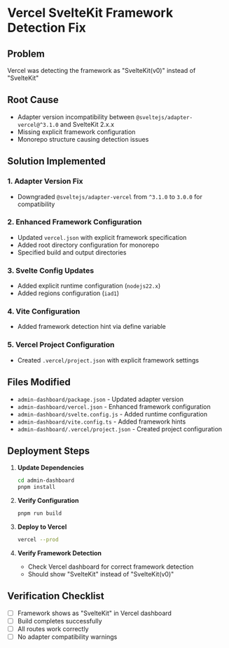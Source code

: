 # Vercel SvelteKit Framework Detection Fix

## Problem
Vercel was detecting the framework as "SvelteKit(v0)" instead of "SvelteKit"

## Root Cause
- Adapter version incompatibility between `@sveltejs/adapter-vercel@^3.1.0` and SvelteKit 2.x.x
- Missing explicit framework configuration
- Monorepo structure causing detection issues

## Solution Implemented

### 1. Adapter Version Fix
- Downgraded `@sveltejs/adapter-vercel` from `^3.1.0` to `3.0.0` for compatibility

### 2. Enhanced Framework Configuration
- Updated `vercel.json` with explicit framework specification
- Added root directory configuration for monorepo
- Specified build and output directories

### 3. Svelte Config Updates
- Added explicit runtime configuration (`nodejs22.x`)
- Added regions configuration (`iad1`)

### 4. Vite Configuration
- Added framework detection hint via define variable

### 5. Vercel Project Configuration
- Created `.vercel/project.json` with explicit framework settings

## Files Modified
- `admin-dashboard/package.json` - Updated adapter version
- `admin-dashboard/vercel.json` - Enhanced framework configuration
- `admin-dashboard/svelte.config.js` - Added runtime configuration
- `admin-dashboard/vite.config.ts` - Added framework hints
- `admin-dashboard/.vercel/project.json` - Created project configuration

## Deployment Steps

1. **Update Dependencies**
   ```bash
   cd admin-dashboard
   pnpm install
   ```

2. **Verify Configuration**
   ```bash
   pnpm run build
   ```

3. **Deploy to Vercel**
   ```bash
   vercel --prod
   ```

4. **Verify Framework Detection**
   - Check Vercel dashboard for correct framework detection
   - Should show "SvelteKit" instead of "SvelteKit(v0)"

## Verification Checklist
- [ ] Framework shows as "SvelteKit" in Vercel dashboard
- [ ] Build completes successfully
- [ ] All routes work correctly
- [ ] No adapter compatibility warnings